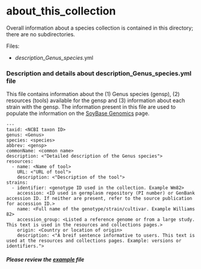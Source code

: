 # about_this_collection

Overall information about a species collection is contained in this directory; there are no subdirectories.

Files:
- _description_Genus_species_.yml

### Description and details about description_Genus_species.yml file

This file contains information about the (1) Genus species (gensp), (2) resources (tools) available for the gensp and (3) information about each strain with the gensp. The information present in this file are used to populate the information on the [SoyBase Genomics](https://www.soybase.org/resources/) page.

```
---
taxid: <NCBI taxon ID>
genus: <Genus>
species: <species>
abbrev: <gensp>
commonName: <common name>
description: <"Detailed description of the Genus species">
resources:
  - name: <Name of tool>
    URL: <"URL of tool">
    description: <"Description of the tool">
strains:
  - identifier: <genotype ID used in the collection. Example Wm82>
    accession: <ID used in germplasm repository (PI number) or GenBank accession ID. If neither are present, refer to the source publication for accession ID.>
    name: <Full name of the genotype/strain/cultivar. Example Williams 82>
    accession_group: <Listed a reference genome or from a large study. This text is used in the resources and collections pages.>
    origin: <Country or location of origin>
    description: <"A breif sentence informative to users. This text is used at the resources and collections pages. Example: versions or identifiers."> 
```
##### Please review the [example](/EXAMPLE_description_Genus_species.yml) file
